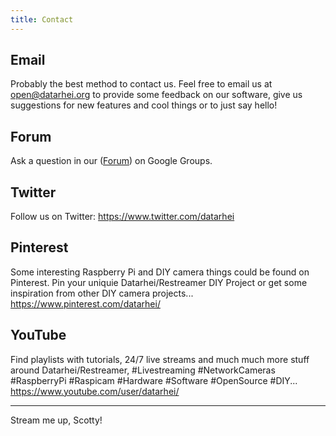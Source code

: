 ```yaml
---
title: Contact
---
```


## Email  
Probably the best method to contact us. Feel free to email us at <a href="mailto:open@datarhei.org?subject=Datarhei/Restreamer">open@datarhei.org</a> to provide some feedback on our software, give us suggestions for new features and cool things or to just say hello!  

## Forum  
Ask a question in our (<a target= "_blank" href="https://groups.google.com/forum/#!forum/datarhei">Forum</a>) on Google Groups.  

## Twitter  
Follow us on Twitter: <a target= "_blank" href="https://www.twitter.com/datarhei">https://www.twitter.com/datarhei</a>  

## Pinterest  
Some interesting Raspberry Pi and DIY camera things could be found on Pinterest.
Pin your uniquie Datarhei/Restreamer DIY Project or get some inspiration from other DIY camera projects... <a target= "_blank" href="https://www.pinterest.com/datarhei/">https://www.pinterest.com/datarhei/</a>  

## YouTube  
Find playlists with tutorials, 24/7 live streams and much much more stuff around Datarhei/Restreamer, #Livestreaming #NetworkCameras #RaspberryPi #Raspicam #Hardware #Software #OpenSource #DIY...  
<a target= "_blank" href="https://www.youtube.com/user/datarhei/playlists?view=1&shelf_id=0&sort=dd">https://www.youtube.com/user/datarhei/</a>  

---

Stream me up, Scotty!